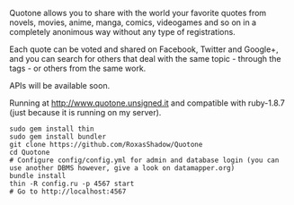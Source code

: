 Quotone allows you to share with the world your favorite quotes from novels, movies, anime, manga, comics, videogames and so on in a completely anonimous way without any type of registrations.

Each quote can be voted and shared on Facebook, Twitter and Google+, and you can search for others that deal with the same topic - through the tags - or others from the same work.

APIs will be available soon.

Running at http://www.quotone.unsigned.it and compatible with ruby-1.8.7 (just because it is running on my server).

```
sudo gem install thin
sudo gem install bundler
git clone https://github.com/RoxasShadow/Quotone
cd Quotone
# Configure config/config.yml for admin and database login (you can use another DBMS however, give a look on datamapper.org)
bundle install
thin -R config.ru -p 4567 start
# Go to http://localhost:4567
```

